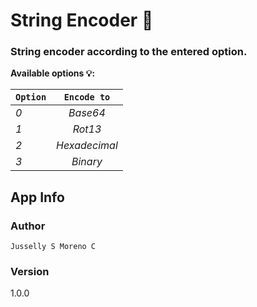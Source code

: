 # String Encoder :closed_lock_with_key:

### String encoder according to the entered option.

**Available options 💡:**

| `Option`       | `Encode to`       
| ------------- |:-------------:
| *0*      | *Base64*
| *1*      | *Rot13*    
| *2*      | *Hexadecimal*  
| *3*      | *Binary*


## App Info

### Author

```Jusselly S Moreno C```

### Version

1.0.0